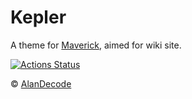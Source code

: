 # Kepler

A theme for [Maverick](https://github.com/AlanDecode/Maverick), aimed for wiki site.

[![Actions Status](https://github.com/AlanDecode/Maverick-Theme-Kepler/workflows/Build/badge.svg)](https://github.com/AlanDecode/Maverick-Theme-Kepler/actions)

© [AlanDecode](https://github.com/AlanDecode)
